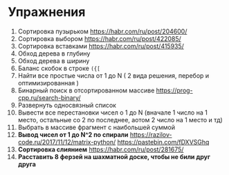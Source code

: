 # Упражнения

1. Сортировка пузырьком
https://habr.com/ru/post/204600/
2. Сортировка выбором
https://habr.com/ru/post/422085/
3. Сортировка вставками
https://habr.com/ru/post/415935/
4. Обход дерева в глубину
5. Обход дерева в ширину
6. Баланс скобок в строке `({[`
7. Найти все простые числа от 1 до N ( 2 вида решения, перебор и оптимизированная )
8. Бинарный поиск в отсортированном массиве
https://prog-cpp.ru/search-binary/
9. Развернуть односвязный список
10. Вывести все перестановки чисел о 1 до N (вначале 1 число на 1 место, остальные со 2 по последнее, аотом 2 число на 1 место и тд)
11. Выбрать в массиве фрагмент с наибольшей суммой
12. **Вывод чисел от 1 до N^2 по спирали**
https://razilov-code.ru/2017/11/12/matrix-python/
https://pastebin.com/fDXVSGhq
1. **Сортировка слиянием**
https://habr.com/ru/post/281675/
1. **Расставить 8 ферзей на шахматной доске, чтобы не били друг друга**
